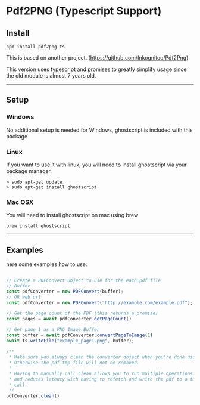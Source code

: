 # Pdf2PNG (Typescript Support)


## Install
```
npm install pdf2png-ts
```


This is based on another project. (https://github.com/Inkognitoo/Pdf2Png)

This version uses typescript and promises to greatly simplify usage since the old module is almost 7 years old.

---
## Setup
### Windows
No additional setup is needed for Windows, ghostscript is included with this package

### Linux
If you want to use it with linux, you will need to install ghostscript via your package manager.
~~~
> sudo apt-get update
> sudo apt-get install ghostscript
~~~

### Mac OSX
You will need to install ghostscript on mac using brew
~~~
brew install ghostscript
~~~

---
## Examples
here some examples how to use:

```typescript

// Create a PDFConvert Object to use for the each pdf file
// Buffer
const pdfConverter = new PDFConvert(buffer);
// OR web url
const pdfConverter = new PDFConvert("http://example.com/example.pdf");

// Get the page count of the PDF (this returns a promise)
const pages = await pdfConverter.getPageCount()

// Get page 1 as a PNG Image Buffer
const buffer = await pdfConverter.convertPageToImage(1)
await fs.writeFile("example_page1.png", buffer);

/**
 * Make sure you always clean the converter object when you're done using it, 
 * Otherwise the pdf tmp file will not be removed.
 * 
 * Having to manually call clean allows you to run multiple operations on the same tmp file
 * and reduces latency with having to refetch and write the pdf to a tmp location on every
 * call.
 */
pdfConverter.clean()

```